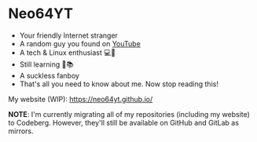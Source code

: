 # Neo64YT

* Your friendly Internet stranger
* A random guy you found on [YouTube](https://www.youtube.com/channel/UCPUeyD6WkLAN_idjMHVPBWw)
* A tech & Linux enthusiast 💻🐧
* Still learning 👀📚
* A suckless fanboy
* That's all you need to know about me. Now stop reading this!

My website (WIP): https://neo64yt.github.io/

**NOTE**: I'm currently migrating all of my repositories (including my website) to Codeberg. However, they'll still be available on GitHub and GitLab as mirrors.
